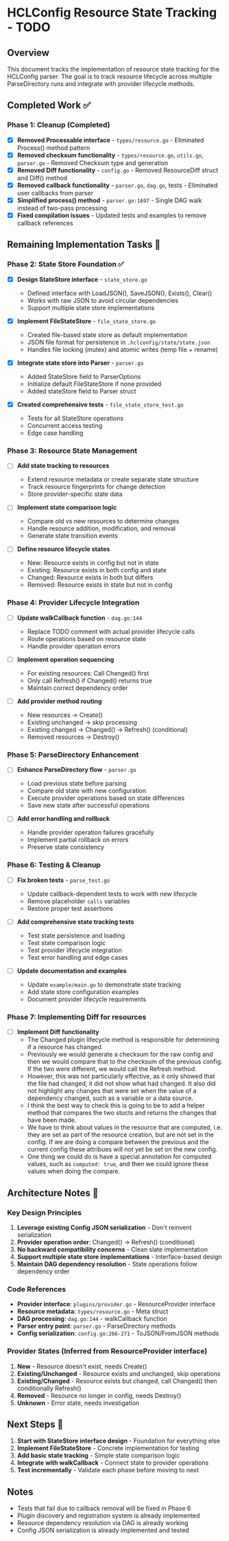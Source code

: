 # HCLConfig Resource State Tracking - TODO

## Overview
This document tracks the implementation of resource state tracking for the HCLConfig parser. The goal is to track resource lifecycle across multiple ParseDirectory runs and integrate with provider lifecycle methods.

## Completed Work ✅

### Phase 1: Cleanup (Completed)
- [x] **Removed Processable interface** - `types/resource.go` - Eliminated Process() method pattern
- [x] **Removed checksum functionality** - `types/resource.go`, `utils.go`, `parser.go` - Removed Checksum type and generation
- [x] **Removed Diff functionality** - `config.go` - Removed ResourceDiff struct and Diff() method  
- [x] **Removed callback functionality** - `parser.go`, `dag.go`, tests - Eliminated user callbacks from parser
- [x] **Simplified process() method** - `parser.go:1697` - Single DAG walk instead of two-pass processing
- [x] **Fixed compilation issues** - Updated tests and examples to remove callback references

## Remaining Implementation Tasks 🚧

### Phase 2: State Store Foundation ✅
- [x] **Design StateStore interface** - `state_store.go`
  - Defined interface with LoadJSON(), SaveJSON(), Exists(), Clear()
  - Works with raw JSON to avoid circular dependencies
  - Support multiple state store implementations

- [x] **Implement FileStateStore** - `file_state_store.go`
  - Created file-based state store as default implementation
  - JSON file format for persistence in `.hclconfig/state/state.json`
  - Handles file locking (mutex) and atomic writes (temp file + rename)

- [x] **Integrate state store into Parser** - `parser.go`
  - Added StateStore field to ParserOptions
  - Initialize default FileStateStore if none provided
  - Added stateStore field to Parser struct

- [x] **Created comprehensive tests** - `file_state_store_test.go`
  - Tests for all StateStore operations
  - Concurrent access testing
  - Edge case handling

### Phase 3: Resource State Management
- [ ] **Add state tracking to resources**
  - Extend resource metadata or create separate state structure
  - Track resource fingerprints for change detection
  - Store provider-specific state data

- [ ] **Implement state comparison logic**
  - Compare old vs new resources to determine changes
  - Handle resource addition, modification, and removal
  - Generate state transition events

- [ ] **Define resource lifecycle states**
  - New: Resource exists in config but not in state
  - Existing: Resource exists in both config and state
  - Changed: Resource exists in both but differs
  - Removed: Resource exists in state but not in config

### Phase 4: Provider Lifecycle Integration
- [ ] **Update walkCallback function** - `dag.go:144`
  - Replace TODO comment with actual provider lifecycle calls
  - Route operations based on resource state
  - Handle provider operation errors

- [ ] **Implement operation sequencing**
  - For existing resources: Call Changed() first
  - Only call Refresh() if Changed() returns true
  - Maintain correct dependency order

- [ ] **Add provider method routing**
  - New resources → Create()
  - Existing unchanged → skip processing
  - Existing changed → Changed() → Refresh() (conditional)
  - Removed resources → Destroy()

### Phase 5: ParseDirectory Enhancement
- [ ] **Enhance ParseDirectory flow** - `parser.go`
  - Load previous state before parsing
  - Compare old state with new configuration
  - Execute provider operations based on state differences
  - Save new state after successful operations

- [ ] **Add error handling and rollback**
  - Handle provider operation failures gracefully
  - Implement partial rollback on errors
  - Preserve state consistency

### Phase 6: Testing & Cleanup
- [ ] **Fix broken tests** - `parse_test.go`
  - Update callback-dependent tests to work with new lifecycle
  - Remove placeholder `calls` variables
  - Restore proper test assertions

- [ ] **Add comprehensive state tracking tests**
  - Test state persistence and loading
  - Test state comparison logic
  - Test provider lifecycle integration
  - Test error handling and edge cases

- [ ] **Update documentation and examples**
  - Update `example/main.go` to demonstrate state tracking
  - Add state store configuration examples
  - Document provider lifecycle requirements

### Phase 7: Implementing Diff for resources
- [ ] **Implement Diff functionality**
  - The Changed plugin lifecycle method is responsible for determining if a resource has changed. 
  - Previously we would generate a checksum for the raw config and then we would compare that to the 
  checksum of the previous config. If the two were different, we would call the Refresh method.
  - However, this was not particularly effective, as it only showed that the file had changed, it did not
  show what had changed. It also did not highlight any changes that were set when the value of a dependency
  changed, such as a variable or a data source.
  - I think the best way to check this is going to be to add a helper method that compares the two stucts and returns
  the changes that have been made.
  - We have to think about values in the resource that are computed, i.e. they are set as part of the 
  resource creation, but are not set in the config. If we are doing a compare between the previous and the current
  config these attribues will not yet be set on the new config.
  - One thing we could do is have a special annotation for computed values, such as `computed: true`, and then
  we could ignore these values when doing the compare.


## Architecture Notes 📝

### Key Design Principles
1. **Leverage existing Config JSON serialization** - Don't reinvent serialization
2. **Provider operation order**: Changed() → Refresh() (conditional) 
3. **No backward compatibility concerns** - Clean slate implementation
4. **Support multiple state store implementations** - Interface-based design
5. **Maintain DAG dependency resolution** - State operations follow dependency order

### Code References
- **Provider interface**: `plugins/provider.go` - ResourceProvider interface
- **Resource metadata**: `types/resource.go` - Meta struct
- **DAG processing**: `dag.go:144` - walkCallback function
- **Parser entry point**: `parser.go` - ParseDirectory methods
- **Config serialization**: `config.go:266-271` - ToJSON/FromJSON methods

### Provider States (Inferred from ResourceProvider interface)
1. **New** - Resource doesn't exist, needs Create()
2. **Existing/Unchanged** - Resource exists and unchanged, skip operations  
3. **Existing/Changed** - Resource exists but changed, call Changed() then conditionally Refresh()
4. **Removed** - Resource no longer in config, needs Destroy()
5. **Unknown** - Error state, needs investigation

## Next Steps 🎯

1. **Start with StateStore interface design** - Foundation for everything else
2. **Implement FileStateStore** - Concrete implementation for testing
3. **Add basic state tracking** - Simple state comparison logic
4. **Integrate with walkCallback** - Connect state to provider operations
5. **Test incrementally** - Validate each phase before moving to next

## Notes
- Tests that fail due to callback removal will be fixed in Phase 6
- Plugin discovery and registration system is already implemented
- Resource dependency resolution via DAG is already working
- Config JSON serialization is already implemented and tested